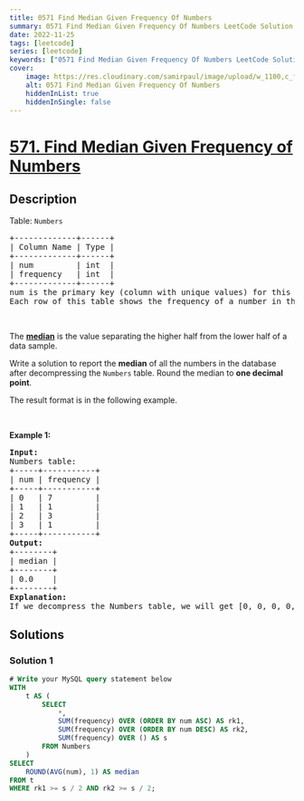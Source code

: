 ```yaml
---
title: 0571 Find Median Given Frequency Of Numbers
summary: 0571 Find Median Given Frequency Of Numbers LeetCode Solution Explained
date: 2022-11-25
tags: [leetcode]
series: [leetcode]
keywords: ["0571 Find Median Given Frequency Of Numbers LeetCode Solution Explained in all languages", "0571 Find Median Given Frequency Of Numbers", "LeetCode", "leetcode solution in Python3 C++ Java Go PHP Ruby Swift TypeScript Rust C# JavaScript C", "GeeksforGeeks", "InterviewBit", "Coding Ninjas", "HackerRank", "HackerEarth", "CodeChef", "TopCoder", "AlgoExpert", "freeCodeCamp", "Codeforces", "GitHub", "AtCoder", "Samir Paul"]
cover:
    image: https://res.cloudinary.com/samirpaul/image/upload/w_1100,c_fit,co_rgb:FFFFFF,l_text:Arial_75_bold:0571 Find Median Given Frequency Of Numbers - Solution Explained/problem-solving.webp
    alt: 0571 Find Median Given Frequency Of Numbers
    hiddenInList: true
    hiddenInSingle: false
---
```



# [571. Find Median Given Frequency of Numbers](https://leetcode.com/problems/find-median-given-frequency-of-numbers)


## Description

<p>Table: <code>Numbers</code></p>

<pre>
+-------------+------+
| Column Name | Type |
+-------------+------+
| num         | int  |
| frequency   | int  |
+-------------+------+
num is the primary key (column with unique values) for this table.
Each row of this table shows the frequency of a number in the database.
</pre>

<p>&nbsp;</p>

<p>The <a href="https://en.wikipedia.org/wiki/Median" target="_blank"><strong>median</strong></a> is the value separating the higher half from the lower half of a data sample.</p>

<p>Write a solution to report the <strong>median</strong> of all the numbers in the database after decompressing the <code>Numbers</code> table. Round the median to <strong>one decimal point</strong>.</p>

<p>The&nbsp;result format is in the following example.</p>

<p>&nbsp;</p>
<p><strong class="example">Example 1:</strong></p>

<pre>
<strong>Input:</strong> 
Numbers table:
+-----+-----------+
| num | frequency |
+-----+-----------+
| 0   | 7         |
| 1   | 1         |
| 2   | 3         |
| 3   | 1         |
+-----+-----------+
<strong>Output:</strong> 
+--------+
| median |
+--------+
| 0.0    |
+--------+
<strong>Explanation:</strong> 
If we decompress the Numbers table, we will get [0, 0, 0, 0, 0, 0, 0, 1, 2, 2, 2, 3], so the median is (0 + 0) / 2 = 0.
</pre>

## Solutions

### Solution 1

<!-- tabs:start -->

```sql
# Write your MySQL query statement below
WITH
    t AS (
        SELECT
            *,
            SUM(frequency) OVER (ORDER BY num ASC) AS rk1,
            SUM(frequency) OVER (ORDER BY num DESC) AS rk2,
            SUM(frequency) OVER () AS s
        FROM Numbers
    )
SELECT
    ROUND(AVG(num), 1) AS median
FROM t
WHERE rk1 >= s / 2 AND rk2 >= s / 2;
```

<!-- tabs:end -->

<!-- end -->
